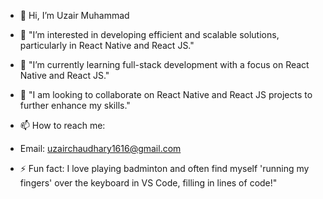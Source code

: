 - 👋 Hi, I’m Uzair Muhammad
- 👀 "I’m interested in developing efficient and scalable solutions, particularly in React Native and React JS."
- 🌱 "I’m currently learning full-stack development with a focus on React Native and React JS."
- 💞️ "I am looking to collaborate on React Native and React JS projects to further enhance my skills."
- 📫 How to reach me:
- Email: uzairchaudhary1616@gmail.com

- ⚡ Fun fact: I love playing badminton and often find myself 'running my fingers' over the keyboard in VS Code, filling in lines of code!"


